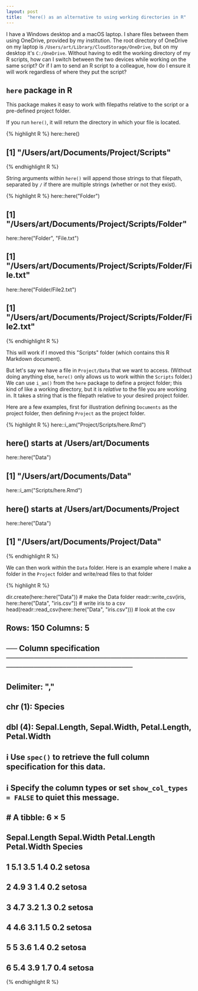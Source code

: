 ```yaml
---
layout: post
title:  "here() as an alternative to using working directories in R"
---
```


I have a Windows desktop and a macOS laptop. I share files between them using OneDrive, provided by my institution. The root directory of OneDrive on my laptop is `/Users/art/Library/CloudStorage/OneDrive`, but on my desktop it's `C:/OneDrive`. Without having to edit the working directory of my R scripts, how can I switch between the two devices while working on the same script? Or if I am to send an R script to a colleague, how do I ensure it will work regardless of where they put the script?

## `here` package in R

This package makes it easy to work with filepaths relative to the script or a pre-defined project folder.

If you run `here()`, it will return the directory in which your file is located.

{% highlight R %} 
here::here()

## [1] "/Users/art/Documents/Project/Scripts"
{% endhighlight R %}

String arguments within `here()` will append those strings to that filepath, separated by `/` if there are multiple strings (whether or not they exist).

{% highlight R %}
here::here("Folder")
## [1] "/Users/art/Documents/Project/Scripts/Folder"

here::here("Folder", "File.txt")
## [1] "/Users/art/Documents/Project/Scripts/Folder/File.txt"

here::here("Folder/File2.txt")
## [1] "/Users/art/Documents/Project/Scripts/Folder/File2.txt"
{% endhighlight R %}

This will work if I moved this "Scripts" folder (which contains this R Markdown document).

But let's say we have a file in `Project/Data` that we want to access. (Without doing anything else, `here()` only allows us to work within the `Scripts` folder.) We can use `i_am()` from the `here` package to define a project folder; this kind of like a working directory, but it is *relative* to the file you are working in. It takes a string that is the filepath relative to your desired project folder.

Here are a few examples, first for illustration defining `Documents` as the project folder, then defining `Project` as the project folder.

{% highlight R %}
here::i_am("Project/Scripts/here.Rmd")
## here() starts at /Users/art/Documents

here::here("Data")
## [1] "/Users/art/Documents/Data"

here::i_am("Scripts/here.Rmd")
## here() starts at /Users/art/Documents/Project

here::here("Data")
## [1] "/Users/art/Documents/Project/Data"
{% endhighlight R %}

We can then work within the `Data` folder. Here is an example where I make a folder in the `Project` folder and write/read files to that folder

{% highlight R %} 

dir.create(here::here("Data")) # make the Data folder
readr::write_csv(iris, here::here("Data", "iris.csv")) # write iris to a csv 
head(readr::read_csv(here::here("Data", "iris.csv"))) # look at the csv

## Rows: 150 Columns: 5
## ── Column specification ────────────────────────────────────────────────────────
## Delimiter: ","
## chr (1): Species
## dbl (4): Sepal.Length, Sepal.Width, Petal.Length, Petal.Width
## 
## ℹ Use `spec()` to retrieve the full column specification for this data.
## ℹ Specify the column types or set `show_col_types = FALSE` to quiet this message.

## # A tibble: 6 × 5
##   Sepal.Length Sepal.Width Petal.Length Petal.Width Species
##          <dbl>       <dbl>        <dbl>       <dbl> <chr>  
## 1          5.1         3.5          1.4         0.2 setosa 
## 2          4.9         3            1.4         0.2 setosa 
## 3          4.7         3.2          1.3         0.2 setosa 
## 4          4.6         3.1          1.5         0.2 setosa 
## 5          5           3.6          1.4         0.2 setosa 
## 6          5.4         3.9          1.7         0.4 setosa

{% endhighlight R %}
